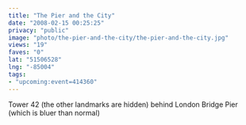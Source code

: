 ```yaml
---
title: "The Pier and the City"
date: "2008-02-15 00:25:25"
privacy: "public"
image: "photo/the-pier-and-the-city/the-pier-and-the-city.jpg"
views: "19"
faves: "0"
lat: "51506528"
lng: "-85004"
tags:
- "upcoming:event=414360"
---
```

Tower 42 (the other landmarks are hidden) behind London Bridge Pier (which is bluer than normal)
